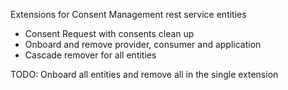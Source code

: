 Extensions for Consent Management rest service entities
- Consent Request with consents clean up
- Onboard and remove provider, consumer and application
- Cascade remover for all entities

TODO:
Onboard all entities and remove all in the single extension 
